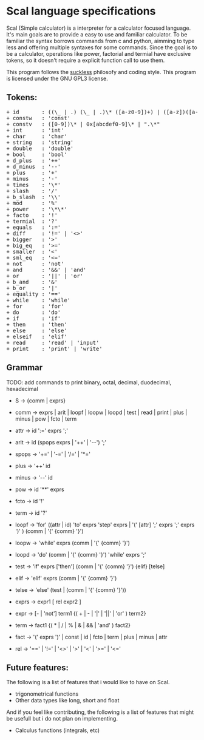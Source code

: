 # Scal language specifications

Scal (Simple calculator) is a interpreter for a calculator focused language. It's main goals are to provide a easy to use and familiar calculator.
To be familiar the syntax borrows commands from c and python, aimming to type less and offering multiple syntaxes for some commands.
Since the goal is to be a calculator, operations like power, factorial and termial have exclusive tokens, so it doesn't require a explicit function call to use them.

This program follows the [suckless](https://suckless.org) philosofy and coding style.
This program is licensed under the GNU GPL3 license.

## Tokens:
<pre>
+ id       : ((\_ | .) (\_ | .)\* ([a-z0-9])+) | ([a-z])([a-z0-9] | \_ | .)\*
+ constw   : 'const'
+ constv   : ([0-9])\* | 0x[abcdef0-9]\* | ".\*"
+ int      : 'int'
+ char     : 'char'
+ string   : 'string'
+ double   : 'double'
+ bool     : 'bool'
+ d_plus   : '++'
+ d_minus  : '--'
+ plus     : '+'
+ minus    : '-'
+ times    : '\*'
+ slash    : '/'
+ b_slash  : '\\'
+ mod      : '%'
+ power    : '\*\*'
+ facto    : '!'
+ termial  : '?'
+ equals   : ':='
+ diff     : '!=' | '<>'
+ bigger   : '>'
+ big_eq   : '>='
+ smaller  : '<'
+ sml_eq   : '<='
+ not      : 'not'
+ and      : '&&' | 'and'
+ or       : '||' | 'or'
+ b_and    : '&'
+ b_or     : '|'
+ equality : '=='
+ while    : 'while'
+ for      : 'for'
+ do       : 'do'
+ if       : 'if'
+ then     : 'then'
+ else     : 'else'
+ elseif   : 'elif'
+ read     : 'read' | 'input'
+ print    : 'print' | 'write'
</pre>

## Grammar
TODO: add commands to print binary, octal, decimal, duodecimal, hexadecimal

+ S     -> {comm | exprs}
+ comm  -> exprs | arit | loopf | loopw | loopd | test | read | print | plus | minus | pow | fcto | term

+ attr  -> id ':=' exprs ';'
+ arit  -> id (spops exprs | '++' | '--') ';'
+ spops -> '+=' | '-=' | '/=' | '\*='
+ plus  -> '++' id
+ minus -> '--' id
+ pow   -> id '\*\*' exprs
+ fcto  -> id '!'
+ term  -> id '?'

+ loopf -> 'for' ((attr | id) 'to' exprs 'step' exprs | '(' [attr] ';' exprs ';' exprs ')' ) (comm | '{' {comm} '}')
+ loopw -> 'while' exprs (comm | '{' {comm} '}')
+ loopd -> 'do' (comm | '{' {comm} '}') 'while' exprs ';'

+ test  -> 'if' exprs \['then'\] (comm | '{' {comm} '}') {elif} \[telse\]
+ elif  -> 'elif' exprs (comm | '{' {comm} '}')
+ telse -> 'else' (test | (comm | '{' {comm} '}'))

+ exprs -> expr1 [ rel expr2 ]
+ expr  -> [- | 'not'] term1 {( + | - | '|' | '||' | 'or' ) term2}
+ term  -> fact1 {( * | / | % | & | && | 'and' ) fact2}
+ fact  -> '(' exprs ')' | const | id | fcto | term | plus | minus | attr
+ rel   -> '==' | '!=' | '<>' | '>' | '<' | '>=' | '<='

## Future features:
The following is a list of features that i would like to have on Scal.

+ trigonometrical functions
+ Other data types like long, short and float

And if you feel like contributing, the following is a list of features that might be usefull but i do not plan on implementing.

+ Calculus functions (integrals, etc)
